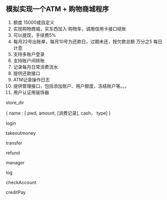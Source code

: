 ## 模拟实现一个ATM + 购物商城程序

1. 额度 15000或自定义
2. 实现购物商城，买东西加入 购物车，调用信用卡接口结账
3. 可以提现，手续费5%
4. 每月22号出账单，每月10号为还款日，过期未还，按欠款总额 万分之5 每日计息
5. 支持多账户登录
6. 支持账户间转账
7. 记录每月日常消费流水
8. 提供还款接口
9. ATM记录操作日志
10. 提供管理接口，包括添加账户、用户额度，冻结账户等。。。
11. 用户认证用装饰器


store_dir

{
    name : [ pwd, amount, [消费记录], cash， type]
}

login

takeoutmoney

transfer

refund

manager

log

checkAccount


creditPay